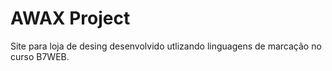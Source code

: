 # AWAX Project

Site para loja de desing desenvolvido utlizando linguagens de marcação no curso B7WEB.

